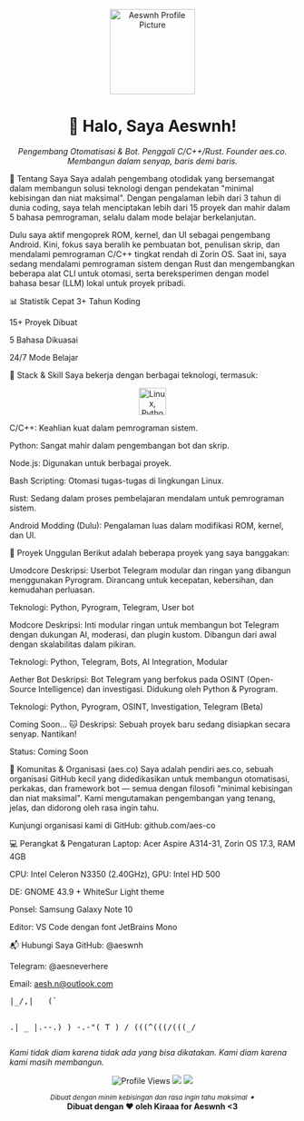 <p align="center">
<img src="https://github.com/aeswnh.png" width="150" alt="Aeswnh Profile Picture"/>
</p>

<h1 align="center">👋 Halo, Saya Aeswnh!</h1>

<p align="center">
<em>Pengembang Otomatisasi & Bot. Penggali C/C++/Rust. Founder aes.co.<br>
Membangun dalam senyap, baris demi baris.</em>
</p>

🌱 Tentang Saya
Saya adalah pengembang otodidak yang bersemangat dalam membangun solusi teknologi dengan pendekatan "minimal kebisingan dan niat maksimal". Dengan pengalaman lebih dari 3 tahun di dunia coding, saya telah menciptakan lebih dari 15 proyek dan mahir dalam 5 bahasa pemrograman, selalu dalam mode belajar berkelanjutan.

Dulu saya aktif mengoprek ROM, kernel, dan UI sebagai pengembang Android. Kini, fokus saya beralih ke pembuatan bot, penulisan skrip, dan mendalami pemrograman C/C++ tingkat rendah di Zorin OS. Saat ini, saya sedang mendalami pemrograman sistem dengan Rust dan mengembangkan beberapa alat CLI untuk otomasi, serta bereksperimen dengan model bahasa besar (LLM) lokal untuk proyek pribadi.

📊 Statistik Cepat
3+ Tahun Koding

15+ Proyek Dibuat

5 Bahasa Dikuasai

24/7 Mode Belajar

🧠 Stack & Skill
Saya bekerja dengan berbagai teknologi, termasuk:

<p align="center">
<img src="https://skillicons.dev/icons?i=linux,python,nodejs,bash,c,cpp,rust,markdown&theme=dark" height="48" alt="Linux, Python, Node.js, Bash, C, C++, Rust, Markdown skills"/>
</p>

C/C++: Keahlian kuat dalam pemrograman sistem.

Python: Sangat mahir dalam pengembangan bot dan skrip.

Node.js: Digunakan untuk berbagai proyek.

Bash Scripting: Otomasi tugas-tugas di lingkungan Linux.

Rust: Sedang dalam proses pembelajaran mendalam untuk pemrograman sistem.

Android Modding (Dulu): Pengalaman luas dalam modifikasi ROM, kernel, dan UI.

🚀 Proyek Unggulan
Berikut adalah beberapa proyek yang saya banggakan:

Umodcore
Deskripsi: Userbot Telegram modular dan ringan yang dibangun menggunakan Pyrogram. Dirancang untuk kecepatan, kebersihan, dan kemudahan perluasan.

Teknologi: Python, Pyrogram, Telegram, User bot

Modcore
Deskripsi: Inti modular ringan untuk membangun bot Telegram dengan dukungan AI, moderasi, dan plugin kustom. Dibangun dari awal dengan skalabilitas dalam pikiran.

Teknologi: Python, Telegram, Bots, AI Integration, Modular

Aether Bot
Deskripsi: Bot Telegram yang berfokus pada OSINT (Open-Source Intelligence) dan investigasi. Didukung oleh Python & Pyrogram.

Teknologi: Python, Pyrogram, OSINT, Investigation, Telegram (Beta)

Coming Soon... 🐱
Deskripsi: Sebuah proyek baru sedang disiapkan secara senyap. Nantikan!

Status: Coming Soon

🌱 Komunitas & Organisasi (aes.co)
Saya adalah pendiri aes.co, sebuah organisasi GitHub kecil yang didedikasikan untuk membangun otomatisasi, perkakas, dan framework bot — semua dengan filosofi "minimal kebisingan dan niat maksimal". Kami mengutamakan pengembangan yang tenang, jelas, dan didorong oleh rasa ingin tahu.

Kunjungi organisasi kami di GitHub: github.com/aes-co

💻 Perangkat & Pengaturan
Laptop: Acer Aspire A314-31, Zorin OS 17.3, RAM 4GB

CPU: Intel Celeron N3350 (2.40GHz), GPU: Intel HD 500

DE: GNOME 43.9 + WhiteSur Light theme

Ponsel: Samsung Galaxy Note 10

Editor: VS Code dengan font JetBrains Mono

📬 Hubungi Saya
GitHub: @aeswnh

Telegram: @aesneverhere

Email: aesh.n@outlook.com

<p align="center">
<pre>
|_/,|   (`

.| _  |.--.) )
-.-"( T   )     /
(((^(((/(((_/
</pre>
<i>Kami tidak diam karena tidak ada yang bisa dikatakan. Kami diam karena kami masih membangun.</i>
</p>

<p align="center">
<img src="https://komarev.com/ghpvc/?username=aeswnh&style=flat-square&color=blue" alt="Profile Views"/>
<img src="https://img.shields.io/badge/automation-in%20progress-blueviolet?style=flat-square"/>
<img src="https://img.shields.io/badge/focused%20on-calm%20creations-9cf?style=flat-square"/>
</p>

<p align="center">
<sub><i>Dibuat dengan minim kebisingan dan rasa ingin tahu maksimal ✦</i></sub><br />
<b>Dibuat dengan ❤️ oleh Kiraaa for Aeswnh &lt;3</b>
</p>
